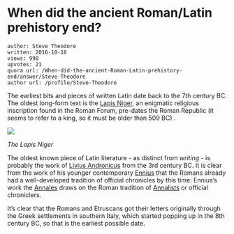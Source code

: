 # When did the ancient Roman/Latin prehistory end?

	author: Steve Theodore
	written: 2016-10-18
	views: 998
	upvotes: 21
	quora url: /When-did-the-ancient-Roman-Latin-prehistory-end/answer/Steve-Theodore
	author url: /profile/Steve-Theodore


The earliest bits and pieces of written Latin date back to the 7th century BC. The oldest long-form text is the [Lapis Niger](https://en.wikipedia.org/wiki/Lapis_Niger), an enigmatic religious inscription found in the Roman Forum, pre-dates the Roman Republic (it seems to refer to a king, so it must be older than 509 BC) .

![](https://qph.fs.quoracdn.net/main-qimg-84d7f16b726c4678b744edec404c7d9b-c)

_The Lapis Niger_ 

The oldest known piece of Latin literature - as distinct from _writing_ - is probably the work of [Livius Andronicus](https://en.wikipedia.org/wiki/Livius_Andronicus) from the 3rd century BC. It is clear from the work of his younger contemporary [Ennius](https://en.wikipedia.org/wiki/Ennius) that the Romans already had a well-developed tradition of official chronicles by this time: Ennius’s work the [Annales](https://en.wikipedia.org/wiki/Annales_(Ennius)) draws on the Roman tradition of [Annalists](https://en.wikipedia.org/wiki/Annalists) or official chroniclers.

It’s clear that the Romans and Etruscans got their letters originally through the Greek settlements in southern Italy, which started popping up in the 8th century BC, so that is the earliest possible date.


